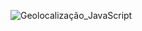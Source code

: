 ![Geolocalização_JavaScript](https://github.com/user-attachments/assets/c74d359a-d93c-42f9-9299-fc92faf27001)
